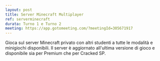 ```yaml
---
layout: post
title: Server Minecraft Multiplayer
ref: serverminecraft
durata: Turno 1 e Turno 2
meeting: https://app.gotomeeting.com/?meetingId=305671917
---
```


Gioca sul server Minecraft privato con altri studenti a tutte le modalità e minigiochi disponibili. Il server è aggiornato all'ultima versione di gioco e disponibile sia per Premium che per Cracked SP.